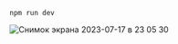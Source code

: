 `npm run dev`

![Снимок экрана 2023-07-17 в 23 05 30](https://github.com/gdmitry/ts-posts/assets/4272240/0a1e169c-19d8-425f-8287-56fa6ac3c6ac)
